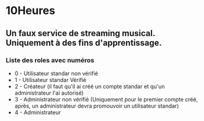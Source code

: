 # 10Heures
## Un faux service de streaming musical. Uniquement à des fins d'apprentissage.

### Liste des roles avec numéros
- 0 - Utilisateur standar non vérifié
- 1 - Utilisateur standar Vérifié
- 2 - Créateur (il faut qu'il ai créé un compte standar et qu'un administrateur l'ai autorisé)
- 3 - Administrateur non vérifié (Uniquement pour le premier compte créé, après, un administrateur devra promouvoir un utilisateur standar)
- 4 - Administrateur